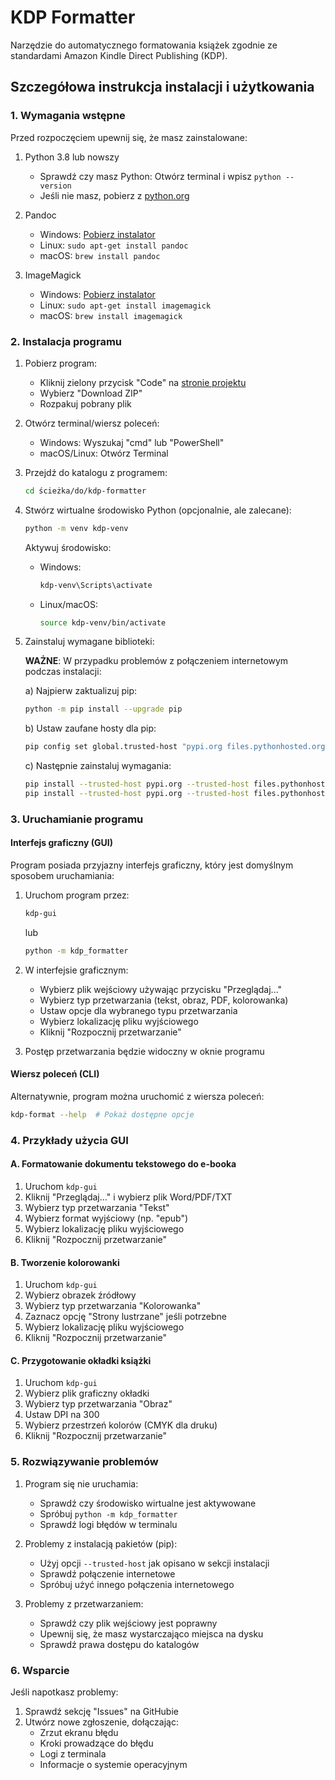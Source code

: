 # KDP Formatter

Narzędzie do automatycznego formatowania książek zgodnie ze standardami Amazon Kindle Direct Publishing (KDP).

## Szczegółowa instrukcja instalacji i użytkowania

### 1. Wymagania wstępne

Przed rozpoczęciem upewnij się, że masz zainstalowane:

1. Python 3.8 lub nowszy
   - Sprawdź czy masz Python: Otwórz terminal i wpisz `python --version`
   - Jeśli nie masz, pobierz z [python.org](https://www.python.org/downloads/)

2. Pandoc
   - Windows: [Pobierz instalator](https://github.com/jgm/pandoc/releases/latest)
   - Linux: `sudo apt-get install pandoc`
   - macOS: `brew install pandoc`

3. ImageMagick
   - Windows: [Pobierz instalator](https://imagemagick.org/script/download.php#windows)
   - Linux: `sudo apt-get install imagemagick`
   - macOS: `brew install imagemagick`

### 2. Instalacja programu

1. Pobierz program:
   - Kliknij zielony przycisk "Code" na [stronie projektu](https://github.com/bimberus/kdp-formatter)
   - Wybierz "Download ZIP"
   - Rozpakuj pobrany plik

2. Otwórz terminal/wiersz poleceń:
   - Windows: Wyszukaj "cmd" lub "PowerShell"
   - macOS/Linux: Otwórz Terminal

3. Przejdź do katalogu z programem:
   ```bash
   cd ścieżka/do/kdp-formatter
   ```

4. Stwórz wirtualne środowisko Python (opcjonalnie, ale zalecane):
   ```bash
   python -m venv kdp-venv
   ```

   Aktywuj środowisko:
   - Windows:
     ```bash
     kdp-venv\Scripts\activate
     ```
   - Linux/macOS:
     ```bash
     source kdp-venv/bin/activate
     ```

5. Zainstaluj wymagane biblioteki:

   **WAŻNE**: W przypadku problemów z połączeniem internetowym podczas instalacji:

   a) Najpierw zaktualizuj pip:
   ```bash
   python -m pip install --upgrade pip
   ```

   b) Ustaw zaufane hosty dla pip:
   ```bash
   pip config set global.trusted-host "pypi.org files.pythonhosted.org pypi.python.org"
   ```

   c) Następnie zainstaluj wymagania:
   ```bash
   pip install --trusted-host pypi.org --trusted-host files.pythonhosted.org -r requirements.txt
   pip install --trusted-host pypi.org --trusted-host files.pythonhosted.org -e .
   ```

### 3. Uruchamianie programu

#### Interfejs graficzny (GUI)

Program posiada przyjazny interfejs graficzny, który jest domyślnym sposobem uruchamiania:

1. Uruchom program przez:
   ```bash
   kdp-gui
   ```
   lub
   ```bash
   python -m kdp_formatter
   ```

2. W interfejsie graficznym:
   - Wybierz plik wejściowy używając przycisku "Przeglądaj..."
   - Wybierz typ przetwarzania (tekst, obraz, PDF, kolorowanka)
   - Ustaw opcje dla wybranego typu przetwarzania
   - Wybierz lokalizację pliku wyjściowego
   - Kliknij "Rozpocznij przetwarzanie"

3. Postęp przetwarzania będzie widoczny w oknie programu

#### Wiersz poleceń (CLI)

Alternatywnie, program można uruchomić z wiersza poleceń:

```bash
kdp-format --help  # Pokaż dostępne opcje
```

### 4. Przykłady użycia GUI

#### A. Formatowanie dokumentu tekstowego do e-booka

1. Uruchom `kdp-gui`
2. Kliknij "Przeglądaj..." i wybierz plik Word/PDF/TXT
3. Wybierz typ przetwarzania "Tekst"
4. Wybierz format wyjściowy (np. "epub")
5. Wybierz lokalizację pliku wyjściowego
6. Kliknij "Rozpocznij przetwarzanie"

#### B. Tworzenie kolorowanki

1. Uruchom `kdp-gui`
2. Wybierz obrazek źródłowy
3. Wybierz typ przetwarzania "Kolorowanka"
4. Zaznacz opcję "Strony lustrzane" jeśli potrzebne
5. Wybierz lokalizację pliku wyjściowego
6. Kliknij "Rozpocznij przetwarzanie"

#### C. Przygotowanie okładki książki

1. Uruchom `kdp-gui`
2. Wybierz plik graficzny okładki
3. Wybierz typ przetwarzania "Obraz"
4. Ustaw DPI na 300
5. Wybierz przestrzeń kolorów (CMYK dla druku)
6. Kliknij "Rozpocznij przetwarzanie"

### 5. Rozwiązywanie problemów

1. Program się nie uruchamia:
   - Sprawdź czy środowisko wirtualne jest aktywowane
   - Spróbuj `python -m kdp_formatter`
   - Sprawdź logi błędów w terminalu

2. Problemy z instalacją pakietów (pip):
   - Użyj opcji `--trusted-host` jak opisano w sekcji instalacji
   - Sprawdź połączenie internetowe
   - Spróbuj użyć innego połączenia internetowego

3. Problemy z przetwarzaniem:
   - Sprawdź czy plik wejściowy jest poprawny
   - Upewnij się, że masz wystarczająco miejsca na dysku
   - Sprawdź prawa dostępu do katalogów

### 6. Wsparcie

Jeśli napotkasz problemy:
1. Sprawdź sekcję "Issues" na GitHubie
2. Utwórz nowe zgłoszenie, dołączając:
   - Zrzut ekranu błędu
   - Kroki prowadzące do błędu
   - Logi z terminala
   - Informacje o systemie operacyjnym